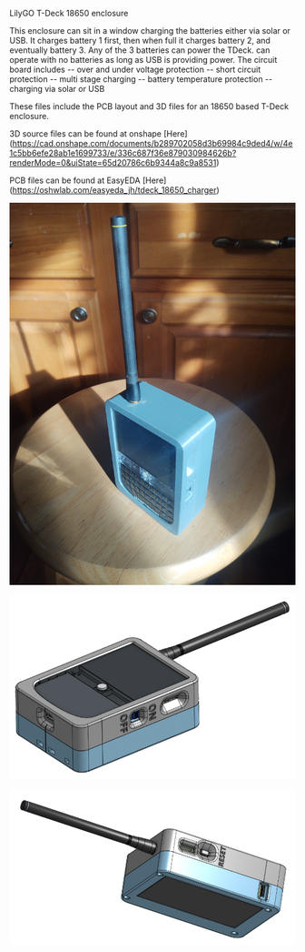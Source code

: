 LilyGO T-Deck 18650 enclosure

This enclosure can sit in a window charging the batteries either via solar or USB. It charges battery 1 first, then when full it charges battery 2, and eventually battery 3. Any of the 3 batteries can power the TDeck. can operate with no batteries as long as USB is providing power. The circuit board includes
-- over and under voltage protection
-- short circuit protection 
-- multi stage charging
-- battery temperature protection
-- charging via solar or USB 

These files include the PCB layout and 3D files for an 18650 based T-Deck enclosure. 

3D source files can be found at onshape [Here] (https://cad.onshape.com/documents/b289702058d3b69984c9ded4/w/4e1c5bb6efe28ab1e1699733/e/336c687f36e879030984626b?renderMode=0&uiState=65d20786c6b9344a8c9a8531)

PCB files can be found at EasyEDA [Here] (https://oshwlab.com/easyeda_jh/tdeck_18650_charger)

![Picture](https://github.com/jharvey/T-Deck_JH/blob/master/shell/Enclosure_JH/ISO_Picture.jpg)

![Top ISO](https://github.com/jharvey/T-Deck_JH/blob/master/shell/Enclosure_JH/Full_Assembly_ISO_Front.PNG)

![Bottom ISO](https://github.com/jharvey/T-Deck_JH/blob/master/shell/Enclosure_JH/Full_Assembly_ISO_Back.PNG)

